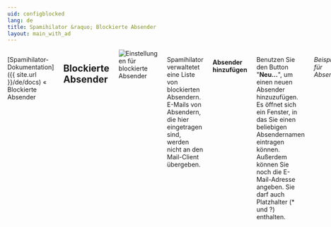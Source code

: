```yaml
---
uid: configblocked
lang: de
title: Spamihilator &raquo; Blockierte Absender
layout: main_with_ad
---
```


<div class="row">
<div class="twelve columns" markdown="1">

[Spamihilator-Dokumentation]({{ site.url }}/de/docs) &laquo; Blockierte Absender

## Blockierte Absender

<img src="{{ site.url }}/images/docs/de/configblocked_de.png" alt="Einstellungen für blockierte Absender" class="docs-screenshot">

Spamihilator verwaltetet eine Liste von blockierten Absendern. E-Mails von Absendern, die hier eingetragen sind, werden nicht an den Mail-Client übergeben.

#### Absender hinzufügen

Benutzen Sie den Button "**Neu...**", um einen neuen Absender hinzuzufügen. Es öffnet sich ein Fenster, in das Sie einen beliebigen Absendernamen eintragen können. Außerdem können Sie noch die E-Mail-Adresse angeben. Sie darf auch Platzhalter (* und ?) enthalten.

_Beispiele für Absender:_

    user@server.de
    *@server.de
    werbung@*.de

Wenn Sie alle Absender einer ganzen Domain blockieren wollen (z.B. `domain.de`), tragen Sie eine Platzhalteradresse ein: `*@domain.de`
{: .notetip }

Fügen Sie niemals die Adresse `*@*` zur Liste der Blockierten Absender hinzu, denn sonst erhalten Sie gar keine Mails mehr.
{: .notewarning }

</div>
</div>
